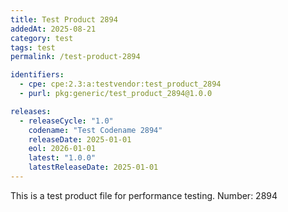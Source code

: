 ```yaml
---
title: Test Product 2894
addedAt: 2025-08-21
category: test
tags: test
permalink: /test-product-2894

identifiers:
  - cpe: cpe:2.3:a:testvendor:test_product_2894
  - purl: pkg:generic/test_product_2894@1.0.0

releases:
  - releaseCycle: "1.0"
    codename: "Test Codename 2894"
    releaseDate: 2025-01-01
    eol: 2026-01-01
    latest: "1.0.0"
    latestReleaseDate: 2025-01-01
---
```


This is a test product file for performance testing. Number: 2894
